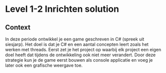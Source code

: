 # Level 1-2  Inrichten solution
## Context
In deze periode ontwikkel je een game geschreven in C# (spreek uit siesjarp). Het doel is dat je C# en een aantal concepten leert zoals het werken met threads.
Eerst zet je het project op waarbij elk project een eigen doel heeft dat tijdens de ontwikkeling ook niet meer verandert. Door deze strategie kun je de game eerst bouwen als console applicatie en voeg je later ook een grafische weergave toe.
